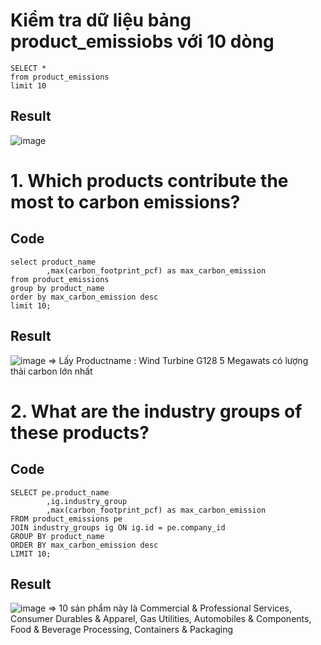 # Kiểm tra dữ liệu bảng product_emissiobs với 10 dòng
```
SELECT *
from product_emissions
limit 10
```
## Result
![image](https://github.com/user-attachments/assets/79af61ec-17a5-43f8-b20a-9c393e8159dc)

# 1. Which products contribute the most to carbon emissions?
## Code
```
select product_name
		,max(carbon_footprint_pcf) as max_carbon_emission
from product_emissions
group by product_name
order by max_carbon_emission desc
limit 10;
```
## Result
![image](https://github.com/user-attachments/assets/7ec59f77-37e4-491f-83f6-3389baa96479)
=> Lấy Productname : Wind Turbine G128 5 Megawats có lượng thải carbon lớn nhất

# 2. What are the industry groups of these products?
## Code
```
SELECT pe.product_name
		,ig.industry_group
		,max(carbon_footprint_pcf) as max_carbon_emission
FROM product_emissions pe 
JOIN industry_groups ig ON ig.id = pe.company_id 
GROUP BY product_name
ORDER BY max_carbon_emission desc
LIMIT 10;
```
## Result
![image](https://github.com/user-attachments/assets/92fdb58b-5c62-496d-a9b9-e9bb138c6fc8)
=> 10 sản phẩm này là Commercial & Professional Services, Consumer Durables & Apparel, Gas Utilities, Automobiles & Components, Food & Beverage Processing, Containers & Packaging



